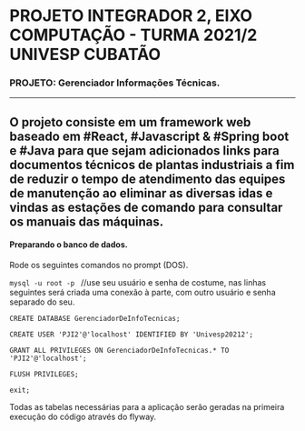 # PROJETO INTEGRADOR 2, EIXO COMPUTAÇÃO - TURMA 2021/2 UNIVESP CUBATÃO

### PROJETO: Gerenciador Informações Técnicas.

--- 
O projeto consiste em um framework web baseado em #React, #Javascript & #Spring boot e #Java para que sejam adicionados
links para documentos técnicos de plantas industriais a fim de reduzir o tempo de atendimento das equipes de manutenção ao eliminar as diversas idas e vindas as estações de comando para consultar os manuais das máquinas. 
---

#### Preparando o banco de dados.

Rode os seguintes comandos no prompt (DOS).

`mysql -u root -p `
//use seu usuário e senha de costume, nas linhas
seguintes será criada uma conexão à parte, com outro 
usuário e senha separado do seu.

`CREATE DATABASE GerenciadorDeInfoTecnicas;`

`CREATE USER 'PJI2'@'localhost' IDENTIFIED BY 'Univesp20212';`

`GRANT ALL PRIVILEGES ON GerenciadorDeInfoTecnicas.* TO 'PJI2'@'localhost';`

`FLUSH PRIVILEGES;`

`exit;`

Todas as tabelas necessárias para a aplicação serão geradas na primeira execução do código através do flyway.

